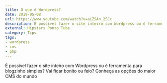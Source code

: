```yaml
---
title: O que é Wordpress?
date: 2019-05-08
url: https://www.youtube.com/watch?v=aiZSAn_2SJc
description: É possível fazer o site inteiro com Wordpress ou é ferramenta para blogzinho simples? Vai ficar bonito ou feio? Conheça as opções do maior CMS do mundo
external: Hipsters Ponto Tube
category: Tips
tags:
- wordpress
- cms
- php
---
```


É possível fazer o site inteiro com Wordpress ou é ferramenta para blogzinho simples? Vai ficar bonito ou feio? Conheça as opções do maior CMS do mundo
